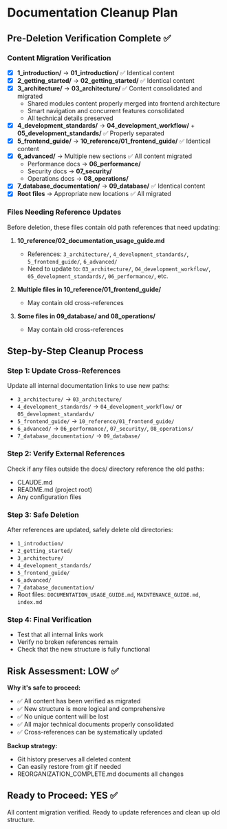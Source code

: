 # Documentation Cleanup Plan

## Pre-Deletion Verification Complete ✅

### Content Migration Verification
- [x] **1_introduction/** → **01_introduction/** ✅ Identical content
- [x] **2_getting_started/** → **02_getting_started/** ✅ Identical content  
- [x] **3_architecture/** → **03_architecture/** ✅ Content consolidated and migrated
  - Shared modules content properly merged into frontend architecture
  - Smart navigation and concurrent features consolidated
  - All technical details preserved
- [x] **4_development_standards/** → **04_development_workflow/** + **05_development_standards/** ✅ Properly separated
- [x] **5_frontend_guide/** → **10_reference/01_frontend_guide/** ✅ Identical content
- [x] **6_advanced/** → Multiple new sections ✅ All content migrated
  - Performance docs → **06_performance/**
  - Security docs → **07_security/**  
  - Operations docs → **08_operations/**
- [x] **7_database_documentation/** → **09_database/** ✅ Identical content
- [x] **Root files** → Appropriate new locations ✅ All migrated

### Files Needing Reference Updates

Before deletion, these files contain old path references that need updating:

1. **10_reference/02_documentation_usage_guide.md**
   - References: `3_architecture/`, `4_development_standards/`, `5_frontend_guide/`, `6_advanced/`
   - Need to update to: `03_architecture/`, `04_development_workflow/`, `05_development_standards/`, `06_performance/`, etc.

2. **Multiple files in 10_reference/01_frontend_guide/**
   - May contain old cross-references

3. **Some files in 09_database/ and 08_operations/**
   - May contain old cross-references

## Step-by-Step Cleanup Process

### Step 1: Update Cross-References
Update all internal documentation links to use new paths:
- `3_architecture/` → `03_architecture/`
- `4_development_standards/` → `04_development_workflow/` or `05_development_standards/`
- `5_frontend_guide/` → `10_reference/01_frontend_guide/`
- `6_advanced/` → `06_performance/`, `07_security/`, `08_operations/`
- `7_database_documentation/` → `09_database/`

### Step 2: Verify External References
Check if any files outside the docs/ directory reference the old paths:
- CLAUDE.md
- README.md (project root)
- Any configuration files

### Step 3: Safe Deletion
After references are updated, safely delete old directories:
- `1_introduction/`
- `2_getting_started/`
- `3_architecture/`
- `4_development_standards/`
- `5_frontend_guide/`
- `6_advanced/`
- `7_database_documentation/`
- Root files: `DOCUMENTATION_USAGE_GUIDE.md`, `MAINTENANCE_GUIDE.md`, `index.md`

### Step 4: Final Verification
- Test that all internal links work
- Verify no broken references remain
- Check that the new structure is fully functional

## Risk Assessment: LOW ✅

**Why it's safe to proceed:**
- ✅ All content has been verified as migrated
- ✅ New structure is more logical and comprehensive
- ✅ No unique content will be lost
- ✅ All major technical documents properly consolidated
- ✅ Cross-references can be systematically updated

**Backup strategy:**
- Git history preserves all deleted content
- Can easily restore from git if needed
- REORGANIZATION_COMPLETE.md documents all changes

## Ready to Proceed: YES ✅

All content migration verified. Ready to update references and clean up old structure.